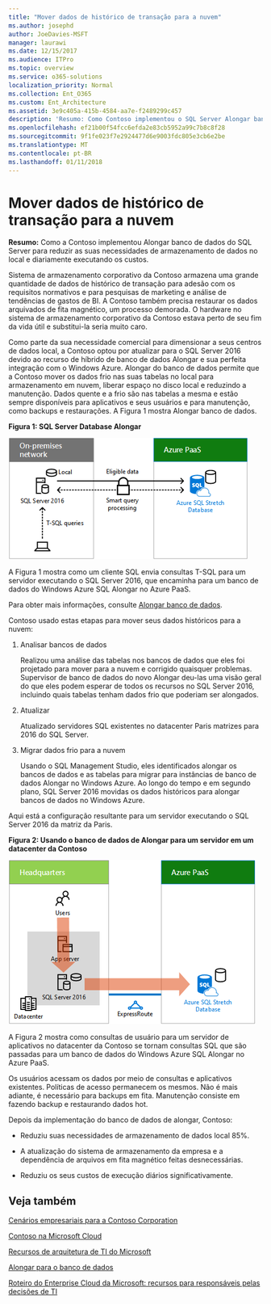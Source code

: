 ```yaml
---
title: "Mover dados de histórico de transação para a nuvem"
ms.author: josephd
author: JoeDavies-MSFT
manager: laurawi
ms.date: 12/15/2017
ms.audience: ITPro
ms.topic: overview
ms.service: o365-solutions
localization_priority: Normal
ms.collection: Ent_O365
ms.custom: Ent_Architecture
ms.assetid: 3e9c405a-415b-4584-aa7e-f2489299c457
description: 'Resumo: Como Contoso implementou o SQL Server Alongar banco de dados para reduzir as suas necessidades de armazenamento de dados no local e diariamente executando os custos.'
ms.openlocfilehash: ef21b00f54fcc6efda2e83cb5952a99c7b8c8f28
ms.sourcegitcommit: 9f1fe023f7e2924477d6e9003fdc805e3cb6e2be
ms.translationtype: MT
ms.contentlocale: pt-BR
ms.lasthandoff: 01/11/2018
---
```

# <a name="moving-historical-transaction-data-to-the-cloud"></a>Mover dados de histórico de transação para a nuvem

 **Resumo:** Como a Contoso implementou Alongar banco de dados do SQL Server para reduzir as suas necessidades de armazenamento de dados no local e diariamente executando os custos.
  
Sistema de armazenamento corporativo da Contoso armazena uma grande quantidade de dados de histórico de transação para adesão com os requisitos normativos e para pesquisas de marketing e análise de tendências de gastos de BI. A Contoso também precisa restaurar os dados arquivados de fita magnético, um processo demorada. O hardware no sistema de armazenamento corporativo da Contoso estava perto de seu fim da vida útil e substitui-la seria muito caro. 
  
Como parte da sua necessidade comercial para dimensionar a seus centros de dados local, a Contoso optou por atualizar para o SQL Server 2016 devido ao recurso de híbrido de banco de dados Alongar e sua perfeita integração com o Windows Azure. Alongar do banco de dados permite que a Contoso mover os dados frio nas suas tabelas no local para armazenamento em nuvem, liberar espaço no disco local e reduzindo a manutenção. Dados quente e a frio são nas tabelas a mesma e estão sempre disponíveis para aplicativos e seus usuários e para manutenção, como backups e restaurações. A Figura 1 mostra Alongar banco de dados.
  
**Figura 1: SQL Server Database Alongar**

![SQL Server Stretch Database como uma solução de dados híbrida](images/Contoso_Poster/StretchDB01.png)
  
A Figura 1 mostra como um cliente SQL envia consultas T-SQL para um servidor executando o SQL Server 2016, que encaminha para um banco de dados do Windows Azure SQL Alongar no Azure PaaS.
  
Para obter mais informações, consulte [Alongar banco de dados](https://msdn.microsoft.com/library/dn935011.aspx).
  
Contoso usado estas etapas para mover seus dados históricos para a nuvem:
  
1. Analisar bancos de dados
    
    Realizou uma análise das tabelas nos bancos de dados que eles foi projetado para mover para a nuvem e corrigido quaisquer problemas. Supervisor de banco de dados do novo Alongar deu-las uma visão geral do que eles podem esperar de todos os recursos no SQL Server 2016, incluindo quais tabelas tenham dados frio que poderiam ser alongados.
    
2. Atualizar
    
    Atualizado servidores SQL existentes no datacenter Paris matrizes para 2016 do SQL Server.
    
3. Migrar dados frio para a nuvem
    
    Usando o SQL Management Studio, eles identificados alongar os bancos de dados e as tabelas para migrar para instâncias de banco de dados Alongar no Windows Azure. Ao longo do tempo e em segundo plano, SQL Server 2016 movidas os dados históricos para alongar bancos de dados no Windows Azure.
    
Aqui está a configuração resultante para um servidor executando o SQL Server 2016 da matriz da Paris.
  
**Figura 2: Usando o banco de dados de Alongar para um servidor em um datacenter da Contoso**

![SQL Server Stretch Database de configuração da Contoso para um único computador que executa o SQL Server](images/Contoso_Poster/StretchDB02.png)

  
A Figura 2 mostra como consultas de usuário para um servidor de aplicativos no datacenter da Contoso se tornam consultas SQL que são passadas para um banco de dados do Windows Azure SQL Alongar no Azure PaaS.
  
Os usuários acessam os dados por meio de consultas e aplicativos existentes. Políticas de acesso permanecem os mesmos. Não é mais adiante, é necessário para backups em fita. Manutenção consiste em fazendo backup e restaurando dados hot.
  
Depois da implementação do banco de dados de alongar, Contoso:
  
- Reduziu suas necessidades de armazenamento de dados local 85%.
    
- A atualização do sistema de armazenamento da empresa e a dependência de arquivos em fita magnético feitas desnecessárias.
    
- Reduziu os seus custos de execução diários significativamente.
    
## <a name="see-also"></a>Veja também

[Cenários empresariais para a Contoso Corporation](enterprise-scenarios-for-the-contoso-corporation.md)
  
[Contoso na Microsoft Cloud](contoso-in-the-microsoft-cloud.md)
  
[Recursos de arquitetura de TI do Microsoft](microsoft-cloud-it-architecture-resources.md)

[Alongar para o banco de dados](https://msdn.microsoft.com/library/dn935011.aspx)
  
[Roteiro do Enterprise Cloud da Microsoft: recursos para responsáveis pelas decisões de TI](https://sway.com/FJ2xsyWtkJc2taRD)





